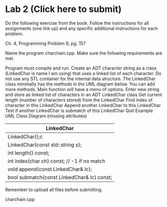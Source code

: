 # Lab 2 (Click here to submit)
Do the following exercise from the book. Follow the instructions for all assignments (one link up) and any specific additional instructions for each problem. 

Ch. 4, Programming Problem 8, pg. 157

Name the program charchain.cpp. Make sure the following requirements are met. 

Program must compile and run.
Create an ADT character string as a class (LinkedChar is name I am using) that uses a linked list of each character. Do not use any STL container for the internal data structure.
The LinkedChar class minimally has the methods in the UML diagram below. You can add more methods.
Main function will have a menu of options.
Enter new string and store as linked list of characters in an ADT LinkedChar class
Get current length (number of characters stored) from the LinkedChar 
Find index of character in this LinkedChar 
Append another LinkedChar to this LinkedChar 
Test if another LinkedChar is submatch of this LinkedChar 
Quit
Example UML Class Diagram (missing attributes)

|   LinkedChar   |
|---|
| LinkedChar();c
| LinkedChar(const std::string s);    |
| int length() const;  |
| int index(char ch) const; // -1 if no match  |
| void append(const LinkedChar& lc);  |
| bool submatch(const LinkedChar& lc) const;  |

Remember to upload all files before submitting.

charchain.cpp

